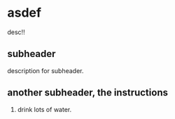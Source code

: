 # asdef

desc!!

## subheader

description for subheader.

## another subheader, the instructions

1. drink lots of water.



